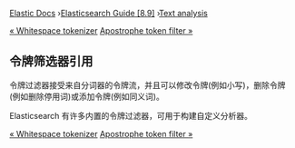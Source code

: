 

[Elastic Docs](/guide/) ›[Elasticsearch Guide [8.9]](index.md) ›[Text
analysis](analysis.md)

[« Whitespace tokenizer](analysis-whitespace-tokenizer.md) [Apostrophe token
filter »](analysis-apostrophe-tokenfilter.md)

## 令牌筛选器引用

令牌过滤器接受来自分词器的令牌流，并且可以修改令牌(例如小写)，删除令牌(例如删除停用词)或添加令牌(例如同义词)。

Elasticsearch 有许多内置的令牌过滤器，可用于构建自定义分析器。

[« Whitespace tokenizer](analysis-whitespace-tokenizer.md) [Apostrophe token
filter »](analysis-apostrophe-tokenfilter.md)
